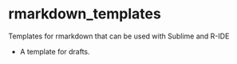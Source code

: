 # rmarkdown_templates
Templates for rmarkdown that can be used with Sublime and R-IDE

+ A template for drafts. 
